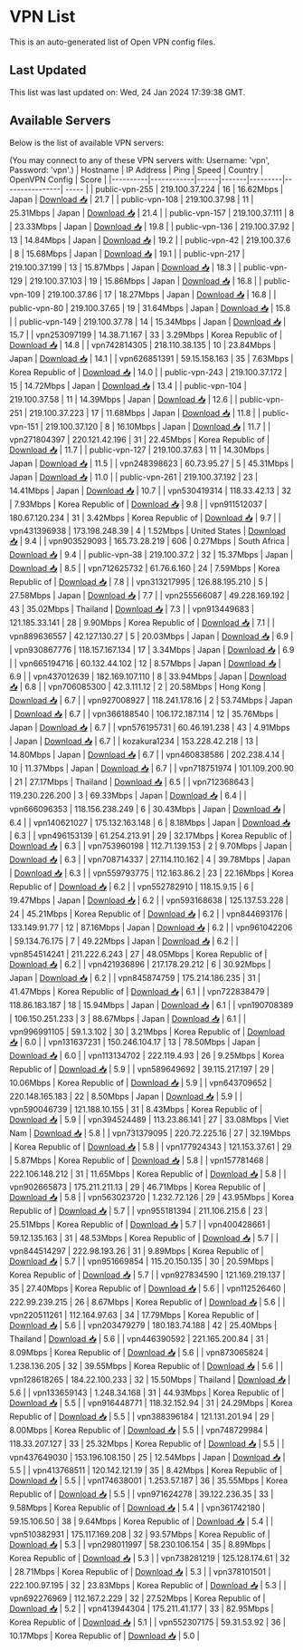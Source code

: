 # VPN List

This is an auto-generated list of Open VPN config files.

## Last Updated

This list was last updated on: Wed, 24 Jan 2024 17:39:38 GMT.

## Available Servers

Below is the list of available VPN servers:

(You may connect to any of these VPN servers with: Username: 'vpn', Password: 'vpn'.)
| Hostname | IP Address | Ping | Speed | Country | OpenVPN Config | Score |
|----------|------------|------|-------|---------|----------------| ----- |
| public-vpn-255 | 219.100.37.224 | 16 | 16.62Mbps | Japan | [Download 📥](./configs/server_0_JP.ovpn) | 21.7 |
| public-vpn-108 | 219.100.37.98 | 11 | 25.31Mbps | Japan | [Download 📥](./configs/server_1_JP.ovpn) | 21.4 |
| public-vpn-157 | 219.100.37.111 | 8 | 23.33Mbps | Japan | [Download 📥](./configs/server_2_JP.ovpn) | 19.8 |
| public-vpn-136 | 219.100.37.92 | 13 | 14.84Mbps | Japan | [Download 📥](./configs/server_3_JP.ovpn) | 19.2 |
| public-vpn-42 | 219.100.37.6 | 8 | 15.68Mbps | Japan | [Download 📥](./configs/server_4_JP.ovpn) | 19.1 |
| public-vpn-217 | 219.100.37.199 | 13 | 15.87Mbps | Japan | [Download 📥](./configs/server_5_JP.ovpn) | 18.3 |
| public-vpn-129 | 219.100.37.103 | 19 | 15.86Mbps | Japan | [Download 📥](./configs/server_6_JP.ovpn) | 16.8 |
| public-vpn-109 | 219.100.37.86 | 17 | 18.27Mbps | Japan | [Download 📥](./configs/server_7_JP.ovpn) | 16.8 |
| public-vpn-80 | 219.100.37.65 | 19 | 31.64Mbps | Japan | [Download 📥](./configs/server_8_JP.ovpn) | 15.8 |
| public-vpn-149 | 219.100.37.78 | 14 | 15.34Mbps | Japan | [Download 📥](./configs/server_9_JP.ovpn) | 15.7 |
| vpn253097199 | 14.38.71.167 | 33 | 3.29Mbps | Korea Republic of | [Download 📥](./configs/server_10_KR.ovpn) | 14.8 |
| vpn742814305 | 218.110.38.135 | 10 | 23.84Mbps | Japan | [Download 📥](./configs/server_11_JP.ovpn) | 14.1 |
| vpn626851391 | 59.15.158.163 | 35 | 7.63Mbps | Korea Republic of | [Download 📥](./configs/server_12_KR.ovpn) | 14.0 |
| public-vpn-243 | 219.100.37.172 | 15 | 14.72Mbps | Japan | [Download 📥](./configs/server_13_JP.ovpn) | 13.4 |
| public-vpn-104 | 219.100.37.58 | 11 | 14.39Mbps | Japan | [Download 📥](./configs/server_14_JP.ovpn) | 12.6 |
| public-vpn-251 | 219.100.37.223 | 17 | 11.68Mbps | Japan | [Download 📥](./configs/server_15_JP.ovpn) | 11.8 |
| public-vpn-151 | 219.100.37.120 | 8 | 16.10Mbps | Japan | [Download 📥](./configs/server_16_JP.ovpn) | 11.7 |
| vpn271804397 | 220.121.42.196 | 31 | 22.45Mbps | Korea Republic of | [Download 📥](./configs/server_17_KR.ovpn) | 11.7 |
| public-vpn-127 | 219.100.37.63 | 11 | 14.30Mbps | Japan | [Download 📥](./configs/server_18_JP.ovpn) | 11.5 |
| vpn248398623 | 60.73.95.27 | 5 | 45.31Mbps | Japan | [Download 📥](./configs/server_19_JP.ovpn) | 11.0 |
| public-vpn-261 | 219.100.37.192 | 23 | 14.41Mbps | Japan | [Download 📥](./configs/server_20_JP.ovpn) | 10.7 |
| vpn530419314 | 118.33.42.13 | 32 | 7.93Mbps | Korea Republic of | [Download 📥](./configs/server_21_KR.ovpn) | 9.8 |
| vpn911512037 | 180.67.120.234 | 31 | 3.42Mbps | Korea Republic of | [Download 📥](./configs/server_22_KR.ovpn) | 9.7 |
| vpn431396938 | 173.198.248.39 | 4 | 1.52Mbps | United States | [Download 📥](./configs/server_23_US.ovpn) | 9.4 |
| vpn903529093 | 165.73.28.219 | 606 | 0.27Mbps | South Africa | [Download 📥](./configs/server_24_ZA.ovpn) | 9.4 |
| public-vpn-38 | 219.100.37.2 | 32 | 15.37Mbps | Japan | [Download 📥](./configs/server_25_JP.ovpn) | 8.5 |
| vpn712625732 | 61.76.6.160 | 24 | 7.59Mbps | Korea Republic of | [Download 📥](./configs/server_26_KR.ovpn) | 7.8 |
| vpn313217995 | 126.88.195.210 | 5 | 27.58Mbps | Japan | [Download 📥](./configs/server_27_JP.ovpn) | 7.7 |
| vpn255566087 | 49.228.169.192 | 43 | 35.02Mbps | Thailand | [Download 📥](./configs/server_28_TH.ovpn) | 7.3 |
| vpn913449683 | 121.185.33.141 | 28 | 9.90Mbps | Korea Republic of | [Download 📥](./configs/server_29_KR.ovpn) | 7.1 |
| vpn889636557 | 42.127.130.27 | 5 | 20.03Mbps | Japan | [Download 📥](./configs/server_30_JP.ovpn) | 6.9 |
| vpn930867776 | 118.157.167.134 | 17 | 3.34Mbps | Japan | [Download 📥](./configs/server_31_JP.ovpn) | 6.9 |
| vpn665194716 | 60.132.44.102 | 12 | 8.57Mbps | Japan | [Download 📥](./configs/server_32_JP.ovpn) | 6.9 |
| vpn437012639 | 182.169.107.110 | 8 | 33.94Mbps | Japan | [Download 📥](./configs/server_33_JP.ovpn) | 6.8 |
| vpn706085300 | 42.3.111.12 | 2 | 20.58Mbps | Hong Kong | [Download 📥](./configs/server_34_HK.ovpn) | 6.7 |
| vpn927008927 | 118.241.178.16 | 2 | 53.74Mbps | Japan | [Download 📥](./configs/server_35_JP.ovpn) | 6.7 |
| vpn366188540 | 106.172.187.114 | 12 | 35.76Mbps | Japan | [Download 📥](./configs/server_36_JP.ovpn) | 6.7 |
| vpn576195731 | 60.46.191.238 | 43 | 4.91Mbps | Japan | [Download 📥](./configs/server_37_JP.ovpn) | 6.7 |
| kozakura1234 | 153.228.42.218 | 13 | 14.80Mbps | Japan | [Download 📥](./configs/server_38_JP.ovpn) | 6.7 |
| vpn460838586 | 202.238.4.14 | 10 | 11.37Mbps | Japan | [Download 📥](./configs/server_39_JP.ovpn) | 6.7 |
| vpn718751974 | 101.109.200.90 | 21 | 27.17Mbps | Thailand | [Download 📥](./configs/server_40_TH.ovpn) | 6.5 |
| vpn712368643 | 119.230.226.200 | 3 | 69.33Mbps | Japan | [Download 📥](./configs/server_41_JP.ovpn) | 6.4 |
| vpn666096353 | 118.156.238.249 | 6 | 30.43Mbps | Japan | [Download 📥](./configs/server_42_JP.ovpn) | 6.4 |
| vpn140621027 | 175.132.163.148 | 6 | 8.18Mbps | Japan | [Download 📥](./configs/server_43_JP.ovpn) | 6.3 |
| vpn496153139 | 61.254.213.91 | 29 | 32.17Mbps | Korea Republic of | [Download 📥](./configs/server_44_KR.ovpn) | 6.3 |
| vpn753960198 | 112.71.139.153 | 2 | 9.70Mbps | Japan | [Download 📥](./configs/server_45_JP.ovpn) | 6.3 |
| vpn708714337 | 27.114.110.162 | 4 | 39.78Mbps | Japan | [Download 📥](./configs/server_46_JP.ovpn) | 6.3 |
| vpn559793775 | 112.163.86.2 | 23 | 22.16Mbps | Korea Republic of | [Download 📥](./configs/server_47_KR.ovpn) | 6.2 |
| vpn552782910 | 118.15.9.15 | 6 | 19.47Mbps | Japan | [Download 📥](./configs/server_48_JP.ovpn) | 6.2 |
| vpn593168638 | 125.137.53.228 | 24 | 45.21Mbps | Korea Republic of | [Download 📥](./configs/server_49_KR.ovpn) | 6.2 |
| vpn844693176 | 133.149.91.77 | 12 | 87.16Mbps | Japan | [Download 📥](./configs/server_50_JP.ovpn) | 6.2 |
| vpn961042206 | 59.134.76.175 | 7 | 49.22Mbps | Japan | [Download 📥](./configs/server_51_JP.ovpn) | 6.2 |
| vpn854514241 | 211.222.6.243 | 27 | 48.05Mbps | Korea Republic of | [Download 📥](./configs/server_52_KR.ovpn) | 6.2 |
| vpn421936896 | 217.178.29.212 | 6 | 30.92Mbps | Japan | [Download 📥](./configs/server_53_JP.ovpn) | 6.2 |
| vpn845874759 | 175.214.186.235 | 31 | 41.47Mbps | Korea Republic of | [Download 📥](./configs/server_54_KR.ovpn) | 6.1 |
| vpn722838479 | 118.86.183.187 | 18 | 15.94Mbps | Japan | [Download 📥](./configs/server_55_JP.ovpn) | 6.1 |
| vpn190708389 | 106.150.251.233 | 3 | 88.67Mbps | Japan | [Download 📥](./configs/server_56_JP.ovpn) | 6.1 |
| vpn996991105 | 59.1.3.102 | 30 | 3.21Mbps | Korea Republic of | [Download 📥](./configs/server_57_KR.ovpn) | 6.0 |
| vpn131637231 | 150.246.104.17 | 13 | 78.50Mbps | Japan | [Download 📥](./configs/server_58_JP.ovpn) | 6.0 |
| vpn113134702 | 222.119.4.93 | 26 | 9.25Mbps | Korea Republic of | [Download 📥](./configs/server_59_KR.ovpn) | 5.9 |
| vpn589649692 | 39.115.217.197 | 29 | 10.06Mbps | Korea Republic of | [Download 📥](./configs/server_60_KR.ovpn) | 5.9 |
| vpn643709652 | 220.148.165.183 | 22 | 8.50Mbps | Japan | [Download 📥](./configs/server_61_JP.ovpn) | 5.9 |
| vpn590046739 | 121.188.10.155 | 31 | 8.43Mbps | Korea Republic of | [Download 📥](./configs/server_62_KR.ovpn) | 5.9 |
| vpn394524489 | 113.23.86.141 | 27 | 33.08Mbps | Viet Nam | [Download 📥](./configs/server_63_VN.ovpn) | 5.8 |
| vpn731379095 | 220.72.225.16 | 27 | 32.19Mbps | Korea Republic of | [Download 📥](./configs/server_64_KR.ovpn) | 5.8 |
| vpn177924343 | 121.153.37.61 | 29 | 5.87Mbps | Korea Republic of | [Download 📥](./configs/server_65_KR.ovpn) | 5.8 |
| vpn157781468 | 222.106.148.212 | 31 | 11.65Mbps | Korea Republic of | [Download 📥](./configs/server_66_KR.ovpn) | 5.8 |
| vpn902665873 | 175.211.211.13 | 29 | 46.71Mbps | Korea Republic of | [Download 📥](./configs/server_67_KR.ovpn) | 5.8 |
| vpn563023720 | 1.232.72.126 | 29 | 43.95Mbps | Korea Republic of | [Download 📥](./configs/server_68_KR.ovpn) | 5.7 |
| vpn955181394 | 211.106.215.6 | 23 | 25.51Mbps | Korea Republic of | [Download 📥](./configs/server_69_KR.ovpn) | 5.7 |
| vpn400428661 | 59.12.135.163 | 31 | 48.53Mbps | Korea Republic of | [Download 📥](./configs/server_70_KR.ovpn) | 5.7 |
| vpn844514297 | 222.98.193.26 | 31 | 9.89Mbps | Korea Republic of | [Download 📥](./configs/server_71_KR.ovpn) | 5.7 |
| vpn951669854 | 115.20.150.135 | 30 | 20.59Mbps | Korea Republic of | [Download 📥](./configs/server_72_KR.ovpn) | 5.7 |
| vpn927834590 | 121.169.219.137 | 35 | 27.40Mbps | Korea Republic of | [Download 📥](./configs/server_73_KR.ovpn) | 5.6 |
| vpn112526460 | 222.99.239.215 | 26 | 8.67Mbps | Korea Republic of | [Download 📥](./configs/server_74_KR.ovpn) | 5.6 |
| vpn220511261 | 112.164.97.63 | 34 | 17.79Mbps | Korea Republic of | [Download 📥](./configs/server_75_KR.ovpn) | 5.6 |
| vpn203479279 | 180.183.74.188 | 42 | 25.40Mbps | Thailand | [Download 📥](./configs/server_76_TH.ovpn) | 5.6 |
| vpn446390592 | 221.165.200.84 | 31 | 8.09Mbps | Korea Republic of | [Download 📥](./configs/server_77_KR.ovpn) | 5.6 |
| vpn873065824 | 1.238.136.205 | 32 | 39.55Mbps | Korea Republic of | [Download 📥](./configs/server_78_KR.ovpn) | 5.6 |
| vpn128618265 | 184.22.100.233 | 32 | 15.50Mbps | Thailand | [Download 📥](./configs/server_79_TH.ovpn) | 5.6 |
| vpn133659143 | 1.248.34.168 | 31 | 44.93Mbps | Korea Republic of | [Download 📥](./configs/server_80_KR.ovpn) | 5.5 |
| vpn916448771 | 118.32.152.94 | 31 | 24.29Mbps | Korea Republic of | [Download 📥](./configs/server_81_KR.ovpn) | 5.5 |
| vpn388396184 | 121.131.201.94 | 29 | 8.00Mbps | Korea Republic of | [Download 📥](./configs/server_82_KR.ovpn) | 5.5 |
| vpn748729984 | 118.33.207.127 | 33 | 25.32Mbps | Korea Republic of | [Download 📥](./configs/server_83_KR.ovpn) | 5.5 |
| vpn437649030 | 153.196.108.150 | 25 | 12.54Mbps | Japan | [Download 📥](./configs/server_84_JP.ovpn) | 5.5 |
| vpn413768511 | 120.142.121.19 | 35 | 8.42Mbps | Korea Republic of | [Download 📥](./configs/server_85_KR.ovpn) | 5.5 |
| vpn174638001 | 1.253.57.187 | 36 | 35.55Mbps | Korea Republic of | [Download 📥](./configs/server_86_KR.ovpn) | 5.5 |
| vpn971624278 | 39.122.236.35 | 33 | 9.58Mbps | Korea Republic of | [Download 📥](./configs/server_87_KR.ovpn) | 5.4 |
| vpn361742180 | 59.15.106.50 | 38 | 9.64Mbps | Korea Republic of | [Download 📥](./configs/server_88_KR.ovpn) | 5.4 |
| vpn510382931 | 175.117.169.208 | 32 | 93.57Mbps | Korea Republic of | [Download 📥](./configs/server_89_KR.ovpn) | 5.3 |
| vpn298011997 | 58.230.106.154 | 35 | 8.89Mbps | Korea Republic of | [Download 📥](./configs/server_90_KR.ovpn) | 5.3 |
| vpn738281219 | 125.128.174.61 | 32 | 28.71Mbps | Korea Republic of | [Download 📥](./configs/server_91_KR.ovpn) | 5.3 |
| vpn378101501 | 222.100.97.195 | 32 | 23.83Mbps | Korea Republic of | [Download 📥](./configs/server_92_KR.ovpn) | 5.3 |
| vpn692276969 | 112.167.2.229 | 32 | 27.52Mbps | Korea Republic of | [Download 📥](./configs/server_93_KR.ovpn) | 5.2 |
| vpn413944304 | 175.211.41.177 | 33 | 82.95Mbps | Korea Republic of | [Download 📥](./configs/server_94_KR.ovpn) | 5.1 |
| vpn552307175 | 59.31.53.92 | 36 | 10.17Mbps | Korea Republic of | [Download 📥](./configs/server_95_KR.ovpn) | 5.0 |
